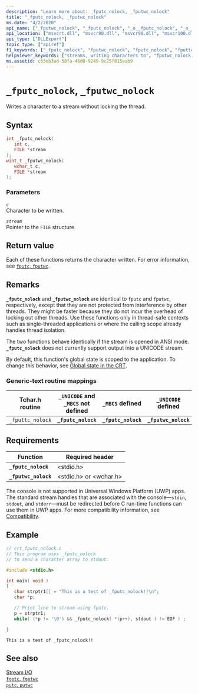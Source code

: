 ```yaml
---
description: "Learn more about: _fputc_nolock, _fputwc_nolock"
title: "_fputc_nolock, _fputwc_nolock"
ms.date: "4/2/2020"
api_name: ["_fputwc_nolock", "_fputc_nolock", "_o__fputc_nolock", "_o__fputwc_nolock"]
api_location: ["msvcrt.dll", "msvcr80.dll", "msvcr90.dll", "msvcr100.dll", "msvcr100_clr0400.dll", "msvcr110.dll", "msvcr110_clr0400.dll", "msvcr120.dll", "msvcr120_clr0400.dll", "ucrtbase.dll", "api-ms-win-crt-stdio-l1-1-0.dll", "api-ms-win-crt-private-l1-1-0.dll"]
api_type: ["DLLExport"]
topic_type: ["apiref"]
f1_keywords: ["_fputc_nolock", "fputwc_nolock", "fputc_nolock", "fputtc_nolock", "_fputwc_nolock", "_fputtc_nolock"]
helpviewer_keywords: ["streams, writing characters to", "fputwc_nolock function", "fputtc_nolock function", "_fputc_nolock function", "fputc_nolock function", "_fputtc_nolock function", "_fputwc_nolock function"]
ms.assetid: c63eb3ad-58fa-46d0-9249-9c25f815eab9
---
```

# `_fputc_nolock`, `_fputwc_nolock`

Writes a character to a stream without locking the thread.

## Syntax

```C
int _fputc_nolock(
   int c,
   FILE *stream
);
wint_t _fputwc_nolock(
   wchar_t c,
   FILE *stream
);
```

### Parameters

*`c`*\
Character to be written.

*`stream`*\
Pointer to the `FILE` structure.

## Return value

Each of these functions returns the character written. For error information, see [`fputc`, `fputwc`](fputc-fputwc.md).

## Remarks

**`_fputc_nolock`** and **`_fputwc_nolock`** are identical to `fputc` and `fputwc`, respectively, except that they are not protected from interference by other threads. They might be faster because they do not incur the overhead of locking out other threads. Use these functions only in thread-safe contexts such as single-threaded applications or where the calling scope already handles thread isolation.

The two functions behave identically if the stream is opened in ANSI mode. **`_fputc_nolock`** does not currently support output into a UNICODE stream.

By default, this function's global state is scoped to the application. To change this behavior, see [Global state in the CRT](../global-state.md).

### Generic-text routine mappings

|Tchar.h routine|`_UNICODE` and `_MBCS` not defined|`_MBCS` defined|`_UNICODE` defined|
|---------------------|--------------------------------------|--------------------|-----------------------|
|`_fputtc_nolock`|**`_fputc_nolock`**|**`_fputc_nolock`**|**`_fputwc_nolock`**|

## Requirements

|Function|Required header|
|--------------|---------------------|
|**`_fputc_nolock`**|\<stdio.h>|
|**`_fputwc_nolock`**|\<stdio.h> or \<wchar.h>|

The console is not supported in Universal Windows Platform (UWP) apps. The standard stream handles that are associated with the console—`stdin`, `stdout`, and `stderr`—must be redirected before C run-time functions can use them in UWP apps. For more compatibility information, see [Compatibility](../compatibility.md).

## Example

```C
// crt_fputc_nolock.c
// This program uses _fputc_nolock
// to send a character array to stdout.

#include <stdio.h>

int main( void )
{
   char strptr1[] = "This is a test of _fputc_nolock!!\n";
   char *p;

   // Print line to stream using fputc.
   p = strptr1;
   while( (*p != '\0') && _fputc_nolock( *(p++), stdout ) != EOF ) ;

}
```

```Output
This is a test of _fputc_nolock!!
```

## See also

[Stream I/O](../stream-i-o.md)\
[`fgetc`, `fgetwc`](fgetc-fgetwc.md)\
[`putc`, `putwc`](putc-putwc.md)
